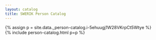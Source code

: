 ```yaml
---
layout: catalog
title: SWERIK Person Catalog
---
```

{% assign p = site.data._person-catalog.i-5ehuugj1W28VKrpCt5Wtye %}
{% include person-catalog.html p=p %}

